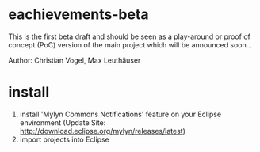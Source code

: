 eachievements-beta
==================

This is the first beta draft and should be seen as a play-around or proof of concept (PoC) version of the main project which will be announced soon...

Author: Christian Vogel, Max Leuthäuser

install
==================

1. install 'Mylyn Commons Notifications' feature on your Eclipse environment (Update Site: http://download.eclipse.org/mylyn/releases/latest)
2. import projects into Eclipse
